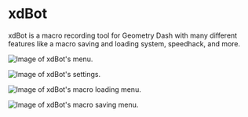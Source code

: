 # xdBot

xdBot is a macro recording tool for Geometry Dash with many different features like a macro saving and loading system, speedhack, and more.

![Image of xdBot's menu.](https://media.discordapp.net/attachments/1064726420632371249/1201671960841683004/20240129171944_1.jpg?ex=65caab39&is=65b83639&hm=85b2ba8ff125c563b65923893252163ea4380b7449e89f96ac97a4815bc0fb47&=&format=webp&width=809&height=455)

![Image of xdBot's settings.](https://media.discordapp.net/attachments/1064726420632371249/1201671960573255720/20240129171953_1.jpg?ex=65caab39&is=65b83639&hm=31bb0c601a4e374ea3018975085acdd380f7590d6cebf97f01cd1fb1843cd950&=&format=webp&width=809&height=455)

![Image of xdBot's macro loading menu.](https://media.discordapp.net/attachments/1064726420632371249/1201671960019341423/20240129172035_1.jpg?ex=65caab39&is=65b83639&hm=de96b8c861e15ef25d356455ba72ce27e35ffdeb711d4543d309ba47fb1ffd8b&=&format=webp&width=809&height=455)

![Image of xdBot's macro saving menu.](https://media.discordapp.net/attachments/1064726420632371249/1201671959738318898/20240129172044_1.jpg?ex=65caab39&is=65b83639&hm=5156d2367ac18d62946e2c3d7564dfad8e7bc259f196393e9a13665aae156b7b&=&format=webp&width=809&height=455)
